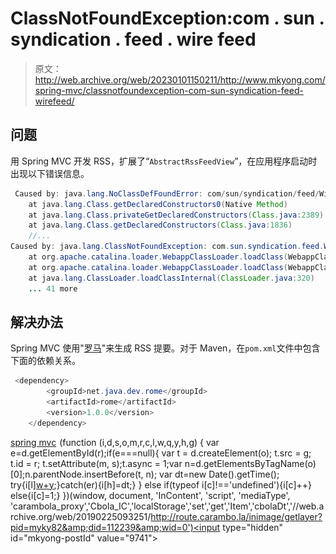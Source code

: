 # ClassNotFoundException:com . sun . syndication . feed . wire feed

> 原文：<http://web.archive.org/web/20230101150211/http://www.mkyong.com/spring-mvc/classnotfoundexception-com-sun-syndication-feed-wirefeed/>

## 问题

用 Spring MVC 开发 RSS，扩展了“`AbstractRssFeedView`”，在应用程序启动时出现以下错误信息。

```java
 Caused by: java.lang.NoClassDefFoundError: com/sun/syndication/feed/WireFeed
	at java.lang.Class.getDeclaredConstructors0(Native Method)
	at java.lang.Class.privateGetDeclaredConstructors(Class.java:2389)
	at java.lang.Class.getDeclaredConstructors(Class.java:1836)
	//...
Caused by: java.lang.ClassNotFoundException: com.sun.syndication.feed.WireFeed
	at org.apache.catalina.loader.WebappClassLoader.loadClass(WebappClassLoader.java:1516)
	at org.apache.catalina.loader.WebappClassLoader.loadClass(WebappClassLoader.java:1361)
	at java.lang.ClassLoader.loadClassInternal(ClassLoader.java:320)
	... 41 more 
```

 ## 解决办法

Spring MVC 使用"[罗马](http://web.archive.org/web/20190225093251/http://java.net/projects/rome/)"来生成 RSS 提要。对于 Maven，在`pom.xml`文件中包含下面的依赖关系。

```java
 <dependency>
		<groupId>net.java.dev.rome</groupId>
		<artifactId>rome</artifactId>
		<version>1.0.0</version>
	</dependency> 
```

[spring mvc](http://web.archive.org/web/20190225093251/http://www.mkyong.com/tag/spring-mvc/)![](img/969687f39547cd47c77ce11e3527f5d5.png) (function (i,d,s,o,m,r,c,l,w,q,y,h,g) { var e=d.getElementById(r);if(e===null){ var t = d.createElement(o); t.src = g; t.id = r; t.setAttribute(m, s);t.async = 1;var n=d.getElementsByTagName(o)[0];n.parentNode.insertBefore(t, n); var dt=new Date().getTime(); try{i[l][w+y](h,i[l][q+y](h)+'&amp;'+dt);}catch(er){i[h]=dt;} } else if(typeof i[c]!=='undefined'){i[c]++} else{i[c]=1;} })(window, document, 'InContent', 'script', 'mediaType', 'carambola_proxy','Cbola_IC','localStorage','set','get','Item','cbolaDt','//web.archive.org/web/20190225093251/http://route.carambo.la/inimage/getlayer?pid=myky82&amp;did=112239&amp;wid=0')<input type="hidden" id="mkyong-postId" value="9741">







